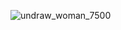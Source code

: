 ![undraw_woman_7500](https://user-images.githubusercontent.com/82118914/215296994-3fa86c05-abdd-4eaa-bb65-c5ab839456fe.svg)
